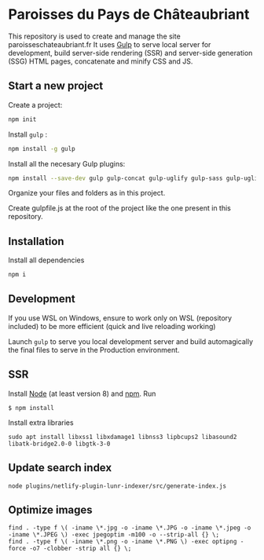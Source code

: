 # Paroisses du Pays de Châteaubriant

This repository is used to create and manage the site paroisseschateaubriant.fr
It uses [Gulp](https://gulpjs.com) to serve local server for development, build server-side rendering (SSR) and server-side generation (SSG) HTML pages, concatenate and minify CSS and JS.

## Start a new project 

Create a project:

```bash
npm init
```

Install `gulp` :

```bash
npm install -g gulp
```

Install all the necesary Gulp plugins:

```bash
npm install --save-dev gulp gulp-concat gulp-uglify gulp-sass gulp-uglify gulp-sourcemaps through2 gulp-html-extend browser-sync path
```

Organize your files and folders as in this project.

Create gulpfile.js at the root of the project like the one present in this repository.

## Installation

Install all dependencies

```bash
npm i
```

## Development

If you use WSL on Windows, ensure to work only on WSL (repository included) to be more efficient (quick and live reloading working)

Launch `gulp` to serve you local development server and build automagically the final files to serve in the Production environment.

## SSR

Install [Node](https://nodejs.org/) (at least version 8) and [npm](https://www.npmjs.com/). Run

```
$ npm install
```

Install extra libraries

```
sudo apt install libxss1 libxdamage1 libnss3 lipbcups2 libasound2 libatk-bridge2.0-0 libgtk-3-0
```

## Update search index

```
node plugins/netlify-plugin-lunr-indexer/src/generate-index.js
```

## Optimize images

```
find . -type f \( -iname \*.jpg -o -iname \*.JPG -o -iname \*.jpeg -o -iname \*.JPEG \) -exec jpegoptim -m100 -o --strip-all {} \;
find . -type f \( -iname \*.png -o -iname \*.PNG \) -exec optipng -force -o7 -clobber -strip all {} \;
```